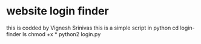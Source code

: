 # website login finder
this is codded by Vignesh Srinivas
this is a simple script in python
cd login-finder
ls
chmod +x *
python2 login.py
